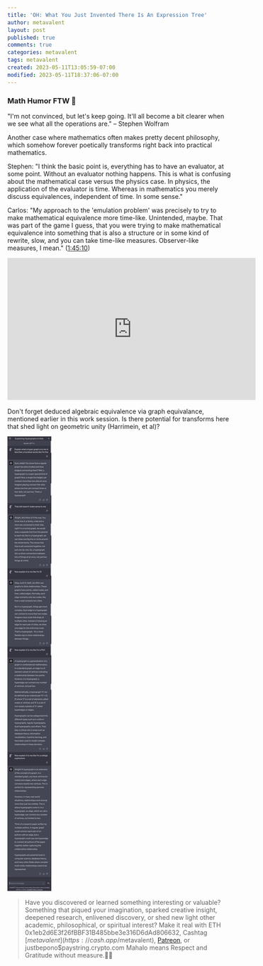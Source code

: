 ```yaml
---
title: 'OH: What You Just Invented There Is An Expression Tree'
author: metavalent
layout: post
published: true
comments: true
categories: metavalent
tags: metavalent
created: 2023-05-11T13:05:59-07:00
modified: 2023-05-11T18:37:06-07:00
---
```


### Math Humor FTW 🤣

"I'm not convinced, but let's keep going. It'll all become a bit clearer when we see what all the operations are." &ndash; Stephen Wolfram

Another case where mathematics often makes pretty decent philosophy, which somehow forever poetically transforms right back into practical mathematics.

Stephen: "I think the basic point is, everything has to have an evaluator, at some point. Without an evaluator nothing happens. This is what is confusing about the mathematical case versus the physics case. In physics, the application of the evaluator is time. Whereas in mathematics you merely discuss equivalences, independent of time. In some sense." 

Carlos: "My approach to the 'emulation problem' was precisely to try to make mathematical equivalence more time-like. Unintended, maybe. That was part of the game I guess, that you were trying to make mathematical equivalence into something that is also a structure or in some kind of rewrite, slow, and you can take time-like measures. Observer-like measures, I mean."
([1:45:10](https://www.youtube.com/embed/2-V3So3ipms?t=1h45m10s))

<iframe id="ytplayer" type="text/html" width="560" height="320"
  src="https://www.youtube.com/embed/2-V3So3ipms?t=1h45m10s"
  frameborder="0"></iframe>

Don't forget deduced algebraic equivalence via graph equivalance, mentioned earlier in this work session. Is there potential for transforms here that shed light on geometric unity (Harrimein, et al)?

![Explain It Like I'm Five](/assets/images/a32b8aa3c696e438f894bc03fef4a327.jpg "hypergraphs defined by GPT4")

<p></p>
<p></p>
<p></p>

> Have you discovered or learned something interesting or valuable? Something that piqued your imagination, sparked creative insight, deepened research, enlivened discovery, or shed new light other academic, philosophical, or spiritual interest? Make it real with ETH 0x1eb2d6E3f26fBBF31B485bbe3e316D6dAd806632, Cashtag [$metavalent](https://cash.app/$metavalent), [Patreon](https://patreon.com/metavalent), or justbepono$paystring.crypto.com Mahalo means Respect and Gratitude without measure.🙏🏼
